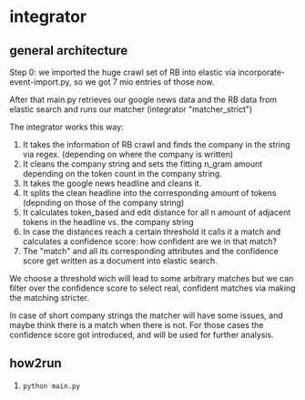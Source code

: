 # integrator

## general architecture
Step 0: we imported the huge crawl set of RB into elastic via incorporate-event-import.py, so we got 7 mio entries of those now.

After that main.py retrieves our google news data and the RB data from elastic search and runs our matcher (integrator "matcher_strict")

The integrator works this way:
1. It takes the information of RB crawl and finds the company in the string via regex. (depending on where the company is written)
2. It cleans the company string and sets the fitting n_gram amount depending on the token count in the company string.
3. It takes the google news headline and cleans it.
4. It splits the clean headline into the corresponding amount of tokens (depnding on those of the company string)
5. It calculates token_based and edit distance for all n amount of adjacent tokens in the headline vs. the company string
6. In case the distances reach a certain threshold it calls it a match and calculates a confidence score: how confident are we in that match?
7. The "match" and all its corresponding attributes and the confidence score get written as a document into elastic search.

We choose a threshold wich will lead to some arbitrary matches but we can filter over the confidence score to select real, confident matches via making the matching stricter.

In case of short company strings the matcher will have some issues, and maybe think there is a match when there is not. For those cases the confidence score got introduced, and will be used for further analysis.


## how2run
1. `python main.py`
